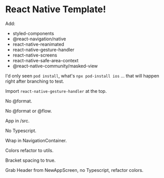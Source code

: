 # React Native Template!

Add:

- styled-components
- @react-navigation/native
- react-native-reanimated
- react-native-gesture-handler
- react-native-screens
- react-native-safe-area-context
- @react-native-community/masked-view

I'd only seen `pod install`, what's `npx pod-install ios` ... that will happen right after branching to test.

Import `react-native-gesture-handler` at the top.

No @format.

No @format or @flow.

App in /src.

No Typescript.

Wrap in NavigationContainer.

Colors refactor to utils.

Bracket spacing to true.

Grab Header from NewAppScreen, no Typescript, refactor colors.
